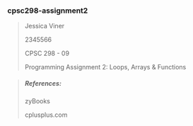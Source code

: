 ### cpsc298-assignment2

>Jessica Viner
>
>2345566
>
>CPSC 298 - 09
>
>Programming Assignment 2: Loops, Arrays & Functions


>##### References:
>zyBooks
>
>cplusplus.com
